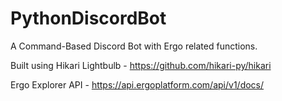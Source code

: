 # PythonDiscordBot
A Command-Based Discord Bot with Ergo related functions.

Built using Hikari Lightbulb - https://github.com/hikari-py/hikari

Ergo Explorer API - https://api.ergoplatform.com/api/v1/docs/
